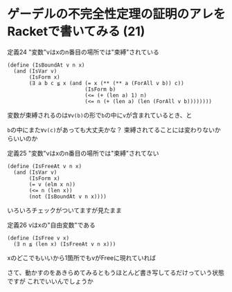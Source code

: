 # ゲーデルの不完全性定理の証明のアレをRacketで書いてみる (21)

定義24 "変数"vはxのn番目の場所では"束縛"されている

```
(define (IsBoundAt v n x)
  (and (IsVar v)
       (IsForm x)
       (∃ a b c ≦ x (and (= x (** (** a (ForAll v b)) c))
                         (IsForm b)
                         (<= (+ (len a) 1) n)
                         (<= n (+ (len a) (len (ForAll v b))))))))
```

変数が束縛されるのは`∀v(b)`の形で`b`の中に`v`が含まれているとき、と

`b`の中にまた`∀v(c)`があっても大丈夫かな？
束縛されてることには変わりないからいいのか

定義25 "変数"vはxのn番目の場所では"束縛"されてない

```
(define (IsFreeAt v n x)
  (and (IsVar v)
       (IsForm x)
       (= v (elm x n))
       (<= n (len x))
       (not (IsBoundAt v n x))))
```

いろいろチェックがついてますが見たまま

定義26 vはxの"自由変数"である

```
(define (IsFree v x)
  (∃ n ≦ (len x) (IsFreeAt v n x)))
```

xのどこでもいいから1箇所でもvがFreeに現れていれば

さて、動かすのをあきらめてみるともうほとんど書き写してるだけっていう状態ですが
これでいいんでしょうか



